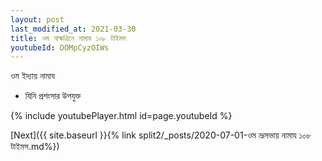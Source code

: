 ```yaml
---
layout: post
last_modified_at: 2021-03-30
title: ওম নাক্ষত্রিনে নামায ১০৮ টাইমস
youtubeId: DOMpCyzOIWs
---
```

 
 
 ওম ইদ্যায় নামায  
 
 -  যিনি প্রশংসার উপযুক্ত 
 
  
 
  
 
 
 
 
 
 


{% include youtubePlayer.html id=page.youtubeId %}
 
[Next]({{ site.baseurl }}{% link  split2/_posts/2020-07-01-ওম ভ্রূসভায় নামায ১০৮ টাইমস.md%})
 
